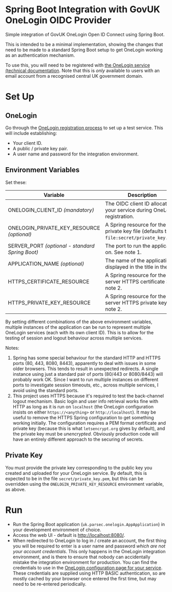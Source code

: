 # Spring Boot Integration with GovUK OneLogin OIDC Provider
Simple integration of GovUK OneLogin Open ID Connect using Spring Boot.

This is intended to be a minimal implementation, showing the changes that need to be made to
a standard Spring Boot setup to get OneLogin working as an authentication mechanism.

To use this, you will need to be registered with [the OneLogin service](https://www.sign-in.service.gov.uk/)
[(technical documentation](https://docs.sign-in.service.gov.uk/).  Note that this is *only* available to
users with an email account from a recognised central UK government domain.

# Set Up

## OneLogin

Go through the [OneLogin registration process](https://www.sign-in.service.gov.uk/getting-started) to set up a
test service.  This will include establishing:
- Your client ID.
- A public / private key pair.
- A user name and password for the integration environment.

## Environment Variables
Set these:

| Variable                                        | Description                                                                             |
|-------------------------------------------------|-----------------------------------------------------------------------------------------|
| ONELOGIN_CLIENT_ID *(mandatory)*                | The OIDC client ID allocated to your service during OneLogin registration.              |
| ONELOGIN_PRIVATE_KEY_RESOURCE *(optional)*      | A Spring resource for the private key file (defaults to `file:secret/private_key.pem`). |
| SERVER_PORT *(optional - standard Spring Boot)* | The port to run the application on.  See note 1.                                        |
| APPLICATION_NAME *(optional)*                   | The name of the application displayed in the title in the UI.                           |
| HTTPS_CERTIFICATE_RESOURCE                      | A Spring resource for the server HTTPS certificate See note 2.                          |
| HTTPS_PRIVATE_KEY_RESOURCE                      | A Spring resource for the server HTTPS private key See note 2.                          |

By setting different combinations of the above environment variables, multiple instances of the application can
be run to represent multiple OneLogin services (each with its own client ID).  This is to allow for the testing of
session and logout behaviour across multiple services.

Notes:

1. Spring has some special behaviour for the standard HTTP and HTTPS ports (80, 443, 8080, 8443), apparently to deal 
   with issues in some older browsers.  This tends to result in unexpected redirects.  A single instance using just a
   standard pair of ports (80/443 or 8080/8443) will probably work OK.  Since I want to run multiple instances on
   different ports to investigate session timeouts, etc., across multiple services, I avoid using the standard ports.
2. This project uses HTTPS because it's required to test the back-channel logout mechanism.  Basic login and user info
   retrieval works fine with HTTP as long as it is run on `localhost` (the OneLogin configuration insists on either
   `https://<anything>` or `http://localhost`).  It may be useful to remove the HTTPS Spring configuration to get
   something working initially.  The configuration requires a PEM format certificate and private key (because this is
   what `letsencrypt.org` gives by default), and the private key must be *unencrypted*.  Obviously production code
   will have an entirely different approach to the securing of secrets.

## Private Key
You must provide the private key corresponding to the public key you created and uploaded for your OneLogin service.
By default, this is expected to be in the file `secret/private_key.pem`, but this can be overridden using the
`ONELOGIN_PRIVATE_KEY_RESOURCE` environment variable, as above.

# Run
- Run the Spring Boot application (`uk.parsec.onelogin.AppApplication`) in your development environment of choice.
- Access the web UI - default is [http://localhost:8080/]().
- When redirected to OneLogin to log in / create an account, the first thing you will be required to enter is a user
  name and password *which are not your account credentials*.  This only happens in the OneLogin integration
  environment, and is there to ensure that nobody can accidentally mistake the integration environment for production.
  You can find the credentials to use in the
  [OneLogin configuration page for your service](https://admin.sign-in.service.gov.uk/services).  These credentials
  are supplied using HTTP BASIC authentication, so are mostly cached by your browser once entered the first time,
  but may need to be re-entered periodically.

